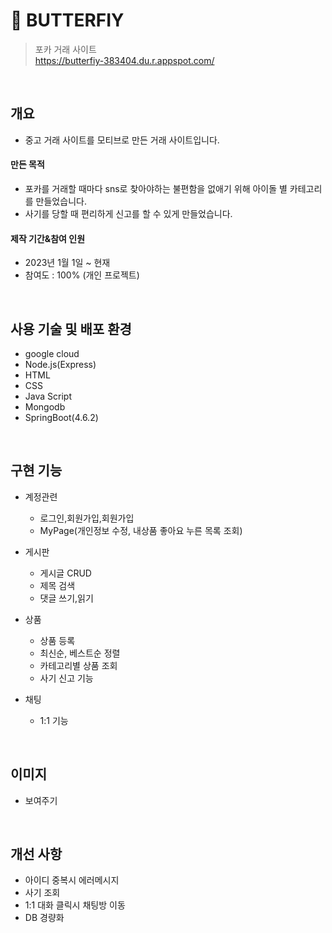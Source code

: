 # :pushpin: BUTTERFIY
>포카 거래 사이트 <br>
>https://butterfiy-383404.du.r.appspot.com/
</br>


## 개요
- 중고 거래 사이트를 모티브로 만든 거래 사이트입니다.

#### 만든 목적
- 포카를 거래할 때마다 sns로 찾아야하는 불편함을 없애기 위해 아이돌 별 카테고리를 만들었습니다.
- 사기를 당할 때 편리하게 신고를 할 수 있게 만들었습니다.

#### 제작 기간&참여 인원
- 2023년 1월 1일 ~ 현재
- 참여도 : 100% (개인 프로젝트)
</br>


## 사용 기술 및 배포 환경
- google cloud 
- Node.js(Express)
- HTML
- CSS
- Java Script
- Mongodb
- SpringBoot(4.6.2)
</br>

## 구현 기능

- 계정관련
  - 로그인,회원가입,회원가입
  - MyPage(개인정보 수정, 내상품 좋아요 누른 목록 조회)
- 게시판
  - 게시글 CRUD
  - 제목 검색
  - 댓글 쓰기,읽기
  
- 상품
  - 상품 등록
  - 최신순, 베스트순 정렬
  - 카테고리별 상품 조회
  - 사기 신고 기능
  
- 채팅
  - 1:1 기능
  
  
</br> 


## 이미지 

- 보여주기

</br>



## 개선 사항

- 아이디 중복시 에러메시지
- 사기 조회 
- 1:1 대화 클릭시 채팅방 이동 
- DB 경량화 







